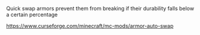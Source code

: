 Quick swap armors prevent them from breaking if their durability falls below a certain percentage

https://www.curseforge.com/minecraft/mc-mods/armor-auto-swap
